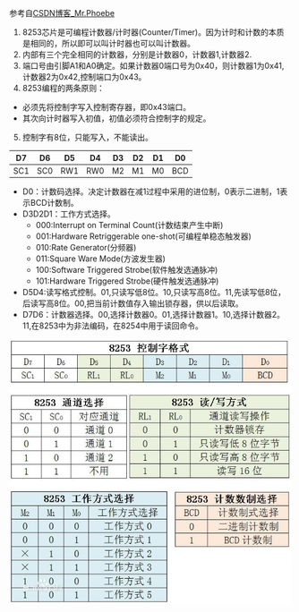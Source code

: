 参考自[CSDN博客_Mr.Phoebe](http://blog.csdn.net/u013007900/article/details/50408903)
1. 8253芯片是可编程计数器/计时器(Counter/Timer)。因为计时和计数的本质是相同的，所以即可以叫计时器也可以叫计数器。
2. 内部有三个完全相同的计数器，分别是计数器0，计数器1,计数器2.
3. 端口号由引脚A1和A0确定。如果计数器0端口号为0x40，则计数器1为0x41,计数器2为0x42,控制端口为0x43。
4. 8253编程的两条原则：  
  * 必须先将控制字写入控制寄存器，即0x43端口。
  * 其次向计时器写入初值，初值必须符合控制字的规定。
5. 控制字有8位，只能写入，不能读出。

| D7  | D6  | D5  | D4  | D3 | D2 | D1 | D0  |
| --- | --- | --- | --- | -- | -- | -- | --- |
| SC1 | SC0 | RW1 | RW0 | M2 | M1 | M0 | BCD |
  * D0：计数码选择。决定计数器在减1过程中采用的进位制，0表示二进制，1表示BCD计数制。
  * D3D2D1：工作方式选择。
    * 000:Interrupt on Terminal Count(计数结束产生中断)
    * 001:Hardware Retriggerable one-shot(可编程单稳态触发器)
    * 010:Rate Generator(分频器)
    * 011:Square Ware Mode(方波发生器)
    * 100:Software Triggered Strobe(软件触发选通脉冲)
    * 101:Hardware Triggered Strobe(硬件触发选通脉冲)
  * D5D4:读写格式控制。01,只读写低8位。10,只读写高8位。11,先读写低8位，后读写高8位。00,把当前计数值存入输出锁存器，供以后读取。
  * D7D6：计数器选择。00,选择计数器0。01,选择计数器1。10,选择计数器2。11,在8253中为非法编码，在8254中用于读回命令。

![8253](_img/8253timer.jpg)